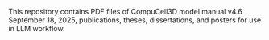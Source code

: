 This repository contains PDF files of CompuCell3D model manual v4.6 September 18, 2025, publications, theses, dissertations, and posters for use in LLM workflow.
